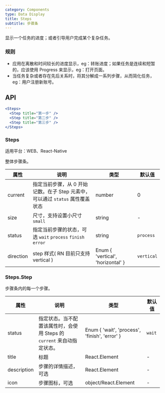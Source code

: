 ```yaml
---
category: Components
type: Data Display
title: Steps
subtitle: 步骤条
---
```



显示一个任务的进度；或者引导用户完成某个复杂任务。

### 规则
- 应用在离散和时间较长的进度显示，eg：转账进度；如果任务是连续和短暂的，应该使用 Progress 来显示，eg：打开页面。
- 当任务复杂或者存在先后关系时，将其分解成一系列步骤，从而简化任务，eg：用户注册新账号。


## API

```jsx
<Steps>
  <Step title="第一步" />
  <Step title="第二步" />
  <Step title="第三步" />
</Steps>
```

### Steps

适用平台：WEB、React-Native

整体步骤条。

属性 | 说明 | 类型 | 默认值
----|-----|------|------
| current | 指定当前步骤，从 0 开始记数。在子 Step 元素中，可以通过 `status` 属性覆盖状态 | number | 0 |
| size | 尺寸，支持设置小尺寸`small` | string | - |
| status | 指定当前步骤的状态，可选 `wait` `process` `finish` `error` | string | `process` |
| direction | step 样式( RN 目前只支持 vertical )   |  Enum { 'vertical', 'horizontal' } | `vertical`  |

### Steps.Step

步骤条内的每一个步骤。

属性 | 说明 | 类型 | 默认值
----|-----|------|------
| status | 指定状态。当不配置该属性时，会使用 Steps 的 `current` 来自动指定状态。 | Enum { 'wait', 'process', 'finish', 'error' } | `wait` |
| title | 标题 | React.Element | -     |
| description | 步骤的详情描述，可选 | React.Element | -  |
| icon | 步骤图标，可选 | object/React.Element | - |
